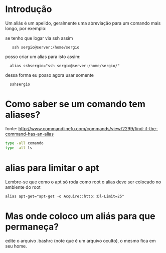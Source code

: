 # Introdução
Um aliás é um apelido, geralmente uma abreviação para um comando
mais longo, por exemplo:

se tenho que logar via ssh assim

       ssh sergio@server:/home/sergio

posso criar um alias para isto assim:

      alias sshsergio="ssh sergio@server:/home/sergio/"

dessa forma eu posso agora usar somente

      sshsergio

# Como saber se um comando tem aliases?
fonte: http://www.commandlinefu.com/commands/view/2299/find-if-the-command-has-an-alias

``` sh
type -all comando
type -all ls
```

# alias para limitar o apt
Lembre-se que como o apt só roda como root o alias deve ser colocado
no ambiente do root

    alias apt-get="apt-get -o Acquire::http::Dl-Limit=25"


# Mas onde coloco um aliás para que permaneça?
edite o arquivo .bashrc (note que é um arquivo oculto), o mesmo
fica em seu home.
